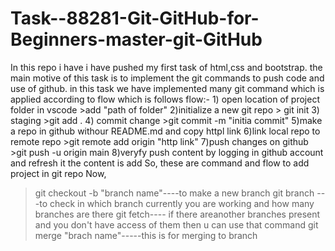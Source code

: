 # Task--88281-Git-GitHub-for-Beginners-master-git-GitHub
In this repo i have i have pushed my first task of html,css and bootstrap.
the main motive of this task is to implement the  git commands to push code and use of github.
in this task we have implemented many git command which is applied according to flow which is follows
flow:-
    1) open location of project folder in vscode
      >add "path of  folder"
    2)initialize a new git repo
     > git init
    3) staging
      >git add .
    4) commit change
      >git commit -m "initia commit"
    5)make a repo in github withour README.md  and copy httpl link
    6)link local repo to  remote repo
      >git remote add origin "http link"
    7)push changes on github
      >git push -u origin main
    8)veryfy push content by logging in github account and refresh it the content is add
    So, these are command and flow to add project in git repo
Now, 
>git checkout -b "branch name"----to make a new branch
>git branch ---to check in which branch currently you are working and how many branches are there
>git fetch---- if there areanother branches present and you don't have access of them then u can use that command
> git merge "brach name"-----this is for merging to branch
